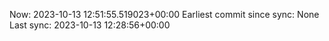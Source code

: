 Now: 2023-10-13 12:51:55.519023+00:00 Earliest commit since sync: None Last sync: 2023-10-13 12:28:56+00:00
